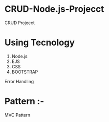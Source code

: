 # CRUD-Node.js-Projecct

CRUD Projecct

# Using Tecnology

1. Node.js
2. EJS
3. CSS
4. BOOTSTRAP

Error Handling

# Pattern :-

MVC Pattern
